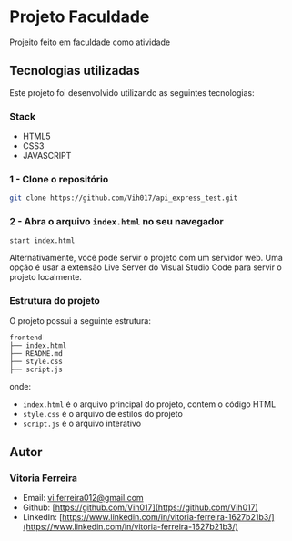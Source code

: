 # Projeto Faculdade
Projeito feito em faculdade como atividade 

## Tecnologias utilizadas

Este projeto foi desenvolvido utilizando as seguintes tecnologias:

### Stack
- HTML5
- CSS3
- JAVASCRIPT

### 1 - Clone o repositório
```bash
git clone https://github.com/Vih017/api_express_test.git
```
 ### 2 - Abra o arquivo `index.html` no seu navegador
```bash
start index.html
```
Alternativamente, você pode servir o projeto com um servidor web. Uma opção é usar a extensão Live Server do Visual Studio Code para servir o projeto localmente.

### Estrutura do projeto
O projeto possui a seguinte estrutura:
```
frontend
├── index.html
├── README.md
├── style.css
├── script.js
```
onde:
- `index.html` é o arquivo principal do projeto, contem o código HTML
- `style.css` é o arquivo de estilos do projeto
- `script.js` é o arquivo interativo
  
## Autor

### Vitoria Ferreira
- Email: [vi.ferreira012\@gmail.com](mailto:vi.ferreira012@gmail.com)
- Github: [https://github.com/Vih017](https://github.com/Vih017)
- LinkedIn: [https://www.linkedin.com/in/vitoria-ferreira-1627b21b3/](https://www.linkedin.com/in/vitoria-ferreira-1627b21b3/)
